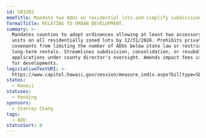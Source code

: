 ```yaml
---
id: SB3202
memTitle: Mandate two ADUs on residential lots and simplify subdivision approvals
formalTitle: RELATING TO URBAN DEVELOPMENT.
summary: >-
  Mandates counties to adopt ordinances allowing at least two accessory dwelling
  units on all residentially zoned lots by 12/31/2026. Prohibits private
  covenants from limiting the number of ADUs below state law or restricting
  long-term rentals. Streamlines subdivision, consolidation, or resubdivision
  applications under county director's oversight. Amends impact fees calculation
  for developments.
legislativeTextURI: >-
  https://www.capitol.hawaii.gov/session/measure_indiv.aspx?billtype=SB&billnumber=3202&year=2024
states:
  - Hawaii
statuses:
  - Pending
sponsors:
  - Stanley Chang
tags:
  - ADU
statusSort: 0
---
```

